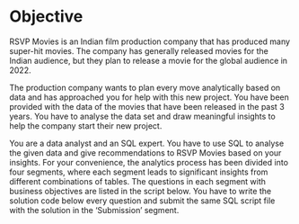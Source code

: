 # Objective
RSVP Movies is an Indian film production company that has produced many super-hit movies. The company has generally released movies for the Indian audience, but they plan to release a movie for the global audience in 2022.

The production company wants to plan every move analytically based on data and has approached you for help with this new project. You have been provided with the data of the movies that have been released in the past 3 years. You have to analyse the data set and draw meaningful insights to help the company start their new project.

You are a data analyst and an SQL expert. You have to use SQL to analyse the given data and give recommendations to RSVP Movies based on your insights. For your convenience, the analytics process has been divided into four segments, where each segment leads to significant insights from different combinations of tables. The questions in each segment with business objectives are listed in the script below. You have to write the solution code below every question and submit the same SQL script file with the solution in the ‘Submission’ segment.
